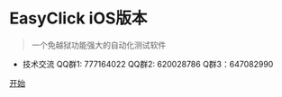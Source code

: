 
# EasyClick iOS版本

> 一个免越狱功能强大的自动化测试软件

* 技术交流 QQ群1: 777164022   QQ群2: 620028786 Q群3：647082990


[开始](README)

